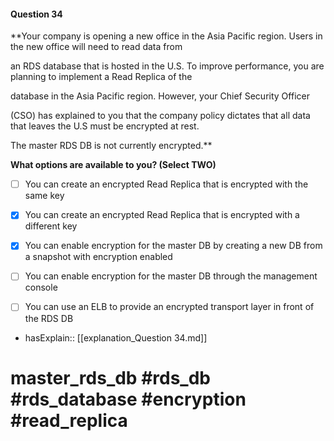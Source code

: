 #### Question  34

**Your company is opening a new office in the Asia Pacific region. Users in the new office will need to read data from

an RDS database that is hosted in the U.S. To improve performance, you are planning to implement a Read Replica of the

database in the Asia Pacific region. However, your Chief Security Officer

(CSO) has explained to you that the company policy dictates that all data that leaves the U.S must be encrypted at rest.

The master RDS DB is not currently encrypted.**

**What options are available to you? (Select TWO)**

- [ ] You can create an encrypted Read Replica that is encrypted with the same key

- [x] You can create an encrypted Read Replica that is encrypted with a different key

- [x] You can enable encryption for the master DB by creating a new DB from a snapshot with encryption enabled

- [ ] You can enable encryption for the master DB through the management console

- [ ] You can use an ELB to provide an encrypted transport layer in front of the RDS DB

- hasExplain:: [[explanation_Question  34.md]]

# master_rds_db #rds_db #rds_database #encryption #read_replica
